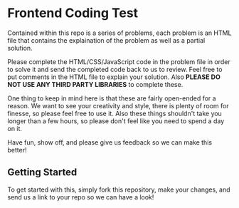 # Frontend Coding Test

Contained within this repo is a series of problems, each problem is an HTML file that contains the explaination of the problem as well as a partial solution.

Please complete the HTML/CSS/JavaScript code in the problem file in order to solve it and send the completed code back to us to review. Feel free to put comments in the HTML file to explain your solution. Also **PLEASE DO NOT USE ANY THIRD PARTY LIBRARIES** to complete these.

One thing to keep in mind here is that these are fairly open-ended for a reason. We want to see your creativity and style, there is plenty of room for finesse, so please feel free to use it. Also these things shouldn't take you longer than a few hours, so please don't feel like you need to spend a day on it.

Have fun, show off, and please give us feedback so we can make this better!

## Getting Started

To get started with this, simply fork this repository, make your changes, and send us a link to your repo so we can have a look!